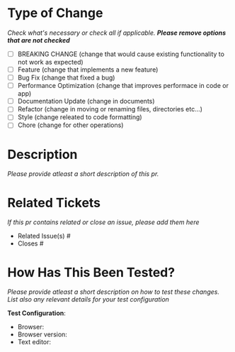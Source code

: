 # Type of Change 
_Check what's necessary or check all if applicable. **Please remove options that are not checked**_

- [ ] BREAKING CHANGE (change that would cause existing functionality to not work as expected)
- [ ] Feature (change that implements a new feature)
- [ ] Bug Fix (change that fixed a bug)
- [ ] Performance Optimization (change that improves performace in code or app)
- [ ] Documentation Update (change in documents)
- [ ] Refactor (change in moving or renaming files, directories etc...)
- [ ] Style (change releated to code formatting)
- [ ] Chore (change for other operations)

###

# Description

_Please provide atleast a short description of this pr._

###

# Related Tickets
_If this pr contains related or close an issue, please add them here_

- Related Issue(s) #
- Closes #

###

# How Has This Been Tested?

_Please provide atleast a short description on how to test these changes. List also any relevant details for your test configuration_

**Test Configuration**:
* Browser:
* Browser version:
* Text editor:
